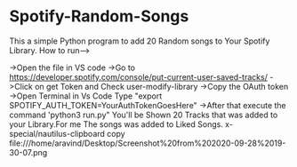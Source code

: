 # Spotify-Random-Songs
This a simple Python program to add 20 Random songs to Your Spotify Library.
How to run-->


->Open the file in VS code 
->Go to https://developer.spotify.com/console/put-current-user-saved-tracks/
->Click on get Token and Check user-modify-library
->Copy the OAuth token
->Open Terminal in Vs Code Type "export SPOTIFY_AUTH_TOKEN=YourAuthTokenGoesHere"
->After that execute the command 'python3 run.py"
You'll be Shown 20 Tracks that was added to your Library.For me The songs was added to Liked Songs.
x-special/nautilus-clipboard
copy
file:///home/aravind/Desktop/Screenshot%20from%202020-09-28%2019-30-07.png
